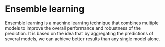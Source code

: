 # Ensemble learning

Ensemble learning is a machine learning technique that combines multiple models to improve the overall performance and robustness of the prediction. It is based on the idea that by aggregating the predictions of several models, we can achieve better results than any single model alone.


